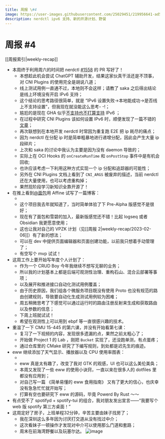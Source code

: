 ```yaml
---
title: 周报 \#4
image: https://user-images.githubusercontent.com/25029451/219956641-ad5e8371-b5a8-475c-ae13-c841a58486b0.png
description: nerdctl ipv6 支持、新的开源计划、野餐
---
```

# 周报 #4

[[周报索引|weekly-recap]]

* 本周终于利用周六的时间把 nerdctl [#1558](https://github.com/containerd/nerdctl/pull/1558) 的 PR
写好了！
    * 本想趁此机会尝试 ChatGPT 辅助开发，结果这家伙真干活还是不顶事，对 CNI Plugins 的使用完全是胡说八道；
    * 线上测试用例一直通不过，本地则不会这样；请教了 saka 之后得出结论是线上环境没有开启 IPv6
    支持；
        <Tweet tweet-url="https://twitter.com/Manjusaka_Lee/status/1627307983184216065" />
    * 这个结论的思考路径很简单，就是 “IPv6 设置失败->本地能成功->是否线上不支持设置”，但我现在就没能这么思考- -!；
    * 尴尬的是现在 GHA 似乎[不支持也不打算支持](https://github.com/actions/runner-images/issues/668) IPv6 ；
    * 在过程中研究 CNI Plugins 该如何设置 IPv6 时，顺便发现了一篇不错的[文章](https://www.hwchiu.com/cni-ipam.html)；
    * 再次联想到在本地开发 nerdctl 时常因为重复跑 E2E 把 ip 耗尽的痛点；
    * 因为 nerdctl 在分配 ip 时是简单粗暴地进行递增分配，因此会产生大量 ip 段碎片；
    * 上次和 saka 的讨论中我认为主要是因为没有 daemon 导致的；
    * 实际上在 OCI Hooks 的 `onCreateRunTime` 和 `onPostStop` 事件中是有机会回收;
    * 也许应该考虑一下利用这种方式实现一个 ip 分配和追踪器的可能性；
    * 另外在 CNI Plugins 文档上看到了 `CNI_ARGS` 被废弃的描述，当前 nerdctl
    还在大量使用，也可以考虑重构掉；
    * 果然现阶段学习新知识全靠开源了！
* 在推上看到[@面包](https://twitter.com/himself_65)用 Affine 试写了一篇博客：
    * <Tweet tweet-url="https://twitter.com/himself_65/status/1626499099217301504" />
    * 这个项目我去年就知道了，当时简单体验了下 Pre-Alpha 版感觉不是很好；
    * 现在有了面包和雪碧的加入，最新版感觉还不错！比起 logseq 或者 Obsidian 我更愿意使用；
    * 这也让我对自己的 VPZK 计划（见[[周报 2|weekly-recap/2023-02-06]]）有了新的想法；
    * 可以在 dev 中提供页面编辑器和页面创建功能，以前我只想着手动管理了；
    * 有空写个 mvp 试试！
* 这周工作上要开始写年度个人计划了：
    * 作为一个 CRUD Boy 今年我继续不想写无聊的业务；
    * 所以我的计划基本上都是后端可观测性治理、重构石山、混合云部署等事项；
    * 以及展开和推进接口自动化测试用例覆盖；
    * 由于历史原因，我们组各个微服务项目既没有使用 Proto
    也没有规范的路由创建规则，导致要自动化生成测试用例较为困难；
    * 周五稍微思考了下感觉可以通过运行时的路由注册反射来生成和获取路由以及参数的信息；
    * 下周上班就试试！
    * 希望在观测性上可以用到 ebpf 等一直很感兴趣的技术。
* 重温了一下 CMU 15-445 的第六课，并没有开始看第七课：
    * 复习了一下视频的内容，发现很多遗漏的点，果然之前太粗心了；
    * 开始做 Project 1 的 Lab ，刚把 `Bucket` 实现了，还没跑单测，有点蛋疼；
    * 通过仓库里的 CMake 研究了下编写规则，到处都是迟先生的痕迹。
* eww 继续添加了天气显示、播放器以及 CPU 使用率图表：
    * <Tweet tweet-url="https://twitter.com/realyuchanns/status/1626117614736117763" />
    * eww 真是太有趣了，改变了我对 GTK 的观感，UI 也可以这么美伦美奂；
    * 本周又发现了一些 eww 的使用小诀窍，一直以来在很多人的 dotfiles 里都没有应用到；
    * 对自己写一篇 《简单易懂的 eww 食用指南》 又有了更大的信心，也庆幸没有急急忙忙就开始写；
    * 打算有空也要研究下 eww 的源码，毕竟 Powerd By Rust ～～
* 有点受不了 spotifyd + spotify-tui 的组合，我对朋友发出宣言——“我要写个 web 版 spotify 第三方桌面！”
* 这周定好了房子，上班单程32分钟，辛苦主要由妹子找房了；
    * 我在深圳这么多年因为讨厌打交道从没有找过中介；
    * 这次看妹子一顿操作才发现对中介可以使用那么门道和套路；
    * 周末在前海湾野餐以及玩塞尔达。
        ![image](https://user-images.githubusercontent.com/25029451/219956641-ad5e8371-b5a8-475c-ae13-c841a58486b0.png)


